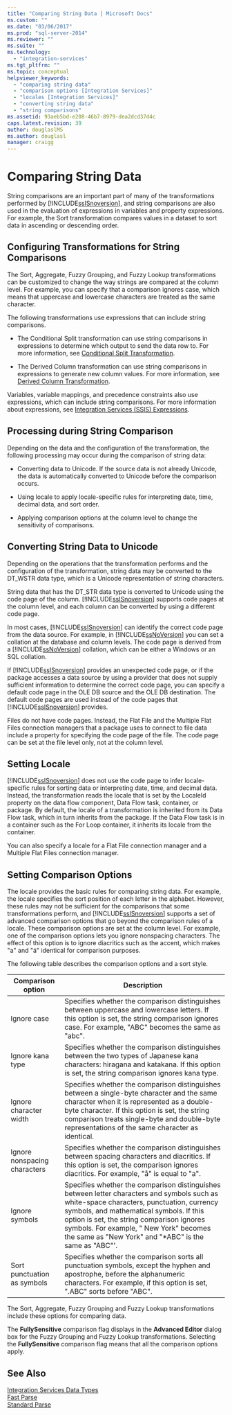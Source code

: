 ```yaml
---
title: "Comparing String Data | Microsoft Docs"
ms.custom: ""
ms.date: "03/06/2017"
ms.prod: "sql-server-2014"
ms.reviewer: ""
ms.suite: ""
ms.technology: 
  - "integration-services"
ms.tgt_pltfrm: ""
ms.topic: conceptual
helpviewer_keywords: 
  - "comparing string data"
  - "comparison options [Integration Services]"
  - "locales [Integration Services]"
  - "converting string data"
  - "string comparisons"
ms.assetid: 93aeb5bd-e208-46b7-8979-dea2dcd37d4c
caps.latest.revision: 39
author: douglaslMS
ms.author: douglasl
manager: craigg
---
```

# Comparing String Data
  String comparisons are an important part of many of the transformations performed by [!INCLUDE[ssISnoversion](../../includes/ssisnoversion-md.md)], and string comparisons are also used in the evaluation of expressions in variables and property expressions. For example, the Sort transformation compares values in a dataset to sort data in ascending or descending order.  
  
## Configuring Transformations for String Comparisons  
 The Sort, Aggregate, Fuzzy Grouping, and Fuzzy Lookup transformations can be customized to change the way strings are compared at the column level. For example, you can specify that a comparison ignores case, which means that uppercase and lowercase characters are treated as the same character.  
  
 The following transformations use expressions that can include string comparisons.  
  
-   The Conditional Split transformation can use string comparisons in expressions to determine which output to send the data row to. For more information, see [Conditional Split Transformation](transformations/conditional-split-transformation.md).  
  
-   The Derived Column transformation can use string comparisons in expressions to generate new column values. For more information, see [Derived Column Transformation](transformations/derived-column-transformation.md).  
  
 Variables, variable mappings, and precedence constraints also use expressions, which can include string comparisons. For more information about expressions, see [Integration Services &#40;SSIS&#41; Expressions](../expressions/integration-services-ssis-expressions.md).  
  
## Processing during String Comparison  
 Depending on the data and the configuration of the transformation, the following processing may occur during the comparison of string data:  
  
-   Converting data to Unicode. If the source data is not already Unicode, the data is automatically converted to Unicode before the comparison occurs.  
  
-   Using locale to apply locale-specific rules for interpreting date, time, decimal data, and sort order.  
  
-   Applying comparison options at the column level to change the sensitivity of comparisons.  
  
## Converting String Data to Unicode  
 Depending on the operations that the transformation performs and the configuration of the transformation, string data may be converted to the DT_WSTR data type, which is a Unicode representation of string characters.  
  
 String data that has the DT_STR data type is converted to Unicode using the code page of the column. [!INCLUDE[ssISnoversion](../../includes/ssisnoversion-md.md)] supports code pages at the column level, and each column can be converted by using a different code page.  
  
 In most cases, [!INCLUDE[ssISnoversion](../../includes/ssisnoversion-md.md)] can identify the correct code page from the data source. For example, in [!INCLUDE[ssNoVersion](../../includes/ssnoversion-md.md)] you can set a collation at the database and column levels. The code page is derived from a [!INCLUDE[ssNoVersion](../../includes/ssnoversion-md.md)] collation, which can be either a Windows or an SQL collation.  
  
 If [!INCLUDE[ssISnoversion](../../includes/ssisnoversion-md.md)] provides an unexpected code page, or if the package accesses a data source by using a provider that does not supply sufficient information to determine the correct code page, you can specify a default code page in the OLE DB source and the OLE DB destination. The default code pages are used instead of the code pages that [!INCLUDE[ssISnoversion](../../includes/ssisnoversion-md.md)] provides.  
  
 Files do not have code pages. Instead, the Flat File and the Multiple Flat Files connection managers that a package uses to connect to file data include a property for specifying the code page of the file. The code page can be set at the file level only, not at the column level.  
  
## Setting Locale  
 [!INCLUDE[ssISnoversion](../../includes/ssisnoversion-md.md)] does not use the code page to infer locale-specific rules for sorting data or interpreting date, time, and decimal data. Instead, the transformation reads the locale that is set by the LocaleId property on the data flow component, Data Flow task, container, or package. By default, the locale of a transformation is inherited from its Data Flow task, which in turn inherits from the package. If the Data Flow task is in a container such as the For Loop container, it inherits its locale from the container.  
  
 You can also specify a locale for a Flat File connection manager and a Multiple Flat Files connection manager.  
  
## Setting Comparison Options  
 The locale provides the basic rules for comparing string data. For example, the locale specifies the sort position of each letter in the alphabet. However, these rules may not be sufficient for the comparisons that some transformations perform, and [!INCLUDE[ssISnoversion](../../includes/ssisnoversion-md.md)] supports a set of advanced comparison options that go beyond the comparison rules of a locale. These comparison options are set at the column level. For example, one of the comparison options lets you ignore nonspacing characters. The effect of this option is to ignore diacritics such as the accent, which makes "a" and "á" identical for comparison purposes.  
  
 The following table describes the comparison options and a sort style.  
  
|Comparison option|Description|  
|-----------------------|-----------------|  
|Ignore case|Specifies whether the comparison distinguishes between uppercase and lowercase letters. If this option is set, the string comparison ignores case. For example, "ABC" becomes the same as "abc".|  
|Ignore kana type|Specifies whether the comparison distinguishes between the two types of Japanese kana characters: hiragana and katakana. If this option is set, the string comparison ignores kana type.|  
|Ignore character width|Specifies whether the comparison distinguishes between a single-byte character and the same character when it is represented as a double-byte character. If this option is set, the string comparison treats single-byte and double-byte representations of the same character as identical.|  
|Ignore nonspacing characters|Specifies whether the comparison distinguishes between spacing characters and diacritics. If this option is set, the comparison ignores diacritics. For example, "å" is equal to "a".|  
|Ignore symbols|Specifies whether the comparison distinguishes between letter characters and symbols such as white-space characters, punctuation, currency symbols, and mathematical symbols. If this option is set, the string comparison ignores symbols. For example, " New York" becomes the same as "New York" and "*ABC" is the same as "ABC"'.|  
|Sort punctuation as symbols|Specifies whether the comparison sorts all punctuation symbols, except the hyphen and apostrophe, before the alphanumeric characters. For example, if this option is set, ".ABC" sorts before "ABC".|  
  
 The Sort, Aggregate, Fuzzy Grouping and Fuzzy Lookup transformations include these options for comparing data.  
  
 The **FullySensitive** comparison flag displays in the **Advanced Editor** dialog box for the Fuzzy Grouping and Fuzzy Lookup transformations. Selecting the **FullySensitive** comparison flag means that all the comparison options apply.  
  
## See Also  
 [Integration Services Data Types](integration-services-data-types.md)   
 [Fast Parse](../fast-parse.md)   
 [Standard Parse](../standard-parse.md)  
  
  
